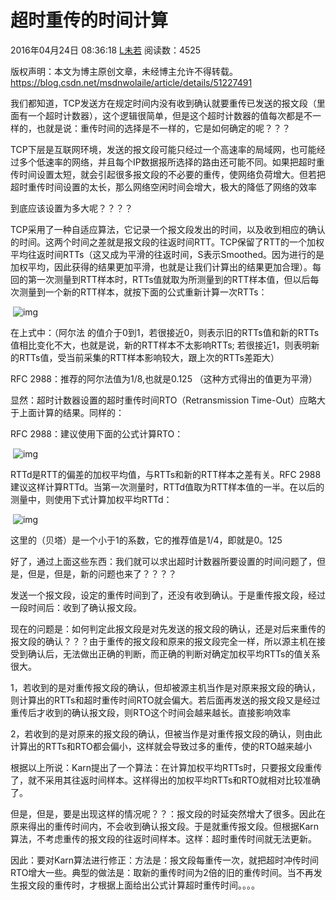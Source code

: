 # 超时重传的时间计算

2016年04月24日 08:36:18 [L未若](https://me.csdn.net/msdnwolaile) 阅读数：4525



 版权声明：本文为博主原创文章，未经博主允许不得转载。	https://blog.csdn.net/msdnwolaile/article/details/51227491

我们都知道，TCP发送方在规定时间内没有收到确认就要重传已发送的报文段（里面有一个超时计数器），这个逻辑很简单，但是这个超时计数器的值每次都是不一样的，也就是说：重传时间的选择是不一样的，它是如何确定的呢？？？



TCP下层是互联网环境，发送的报文段可能只经过一个高速率的局域网，也可能经过多个低速率的网络，并且每个IP数据报所选择的路由还可能不同。如果把超时重传时间设置太短，就会引起很多报文段的不必要的重传，使网络负荷增大。但若把超时重传时间设置的太长，那么网络空闲时间会增大，极大的降低了网络的效率



到底应该设置为多大呢？？？？



TCP采用了一种自适应算法，它记录一个报文段发出的时间，以及收到相应的确认的时间。这两个时间之差就是报文段的往返时间RTT。TCP保留了RTT的一个加权平均往返时间RTTs（这又成为平滑的往返时间，S表示Smoothed。因为进行的是加权平均，因此获得的结果更加平滑，也就是让我们计算出的结果更加合理）。每回的第一次测量到RTT样本时，RTTs值就取为所测量到的RTT样本值，但以后每次测量到一个新的RTT样本，就按下面的公式重新计算一次RTTs：

​           ![img](https://img-blog.csdn.net/20160423185903672?watermark/2/text/aHR0cDovL2Jsb2cuY3Nkbi5uZXQv/font/5a6L5L2T/fontsize/400/fill/I0JBQkFCMA==/dissolve/70/gravity/Center)

在上式中：（阿尔法 的值介于0到1，若很接近0，则表示旧的RTTs值和新的RTTs值相比变化不大，也就是说，新的RTT样本不太影响RTTs; 若很接近1，则表明新的RTTs值，受当前采集的RTT样本影响较大，跟上次的RTTs差距大）

RFC 2988：推荐的阿尔法值为1/8,也就是0.125 （这种方式得出的值更为平滑）



显然：超时计数器设置的超时重传时间RTO（Retransmission Time-Out）应略大于上面计算的结果。同样的：

RFC  2988：建议使用下面的公式计算RTO：

​          ![img](https://img-blog.csdn.net/20160423191221228?watermark/2/text/aHR0cDovL2Jsb2cuY3Nkbi5uZXQv/font/5a6L5L2T/fontsize/400/fill/I0JBQkFCMA==/dissolve/70/gravity/Center)

RTTd是RTT的偏差的加权平均值，与RTTs和新的RTT样本之差有关。RFC 2988建议这样计算RTTd。当第一次测量时，RTTd值取为RTT样本值的一半。在以后的测量中，则使用下式计算加权平均RTTd：

​          ![img](https://img-blog.csdn.net/20160423191825636?watermark/2/text/aHR0cDovL2Jsb2cuY3Nkbi5uZXQv/font/5a6L5L2T/fontsize/400/fill/I0JBQkFCMA==/dissolve/70/gravity/Center)

这里的（贝塔）是一个小于1的系数，它的推荐值是1/4，即就是0。125





好了，通过上面这些东西：我们就可以求出超时计数器所要设置的时间问题了，但是，但是，但是，新的问题也来了？？？？



发送一个报文段，设定的重传时间到了，还没有收到确认。于是重传报文段，经过一段时间后：收到了确认报文段。

现在的问题是：如何判定此报文段是对先发送的报文段的确认，还是对后来重传的报文段的确认？？？由于重传的报文段和原来的报文段完全一样，所以源主机在接受到确认后，无法做出正确的判断，而正确的判断对确定加权平均RTTs的值关系很大。

1，若收到的是对重传报文段的确认，但却被源主机当作是对原来报文段的确认，则计算出的RTTs和超时重传时间RTO就会偏大。若后面再发送的报文段又是经过重传后才收到的确认报文段，则RTO这个时间会越来越长。直接影响效率

2，若收到的是对原来的报文段的确认，但被当作是对重传报文段的确认，则由此计算出的RTTs和RTO都会偏小，这样就会导致过多的重传，使的RTO越来越小



根据以上所说：Karn提出了一个算法：在计算加权平均RTTs时，只要报文段重传了，就不采用其往返时间样本。这样得出的加权平均RTTs和RTO就相对比较准确了。

但是，但是，要是出现这样的情况呢？？：报文段的时延突然增大了很多。因此在原来得出的重传时间内，不会收到确认报文段。于是就重传报文段。但根据Karn算法，不考虑重传的报文段的往返时间样本。这样：超时重传时间就无法更新。

因此：要对Karn算法进行修正：方法是：报文段每重传一次，就把超时冲传时间RTO增大一些。典型的做法是：取新的重传时间为2倍的旧的重传时间。当不再发生报文段的重传时，才根据上面给出公式计算超时重传时间。。。。